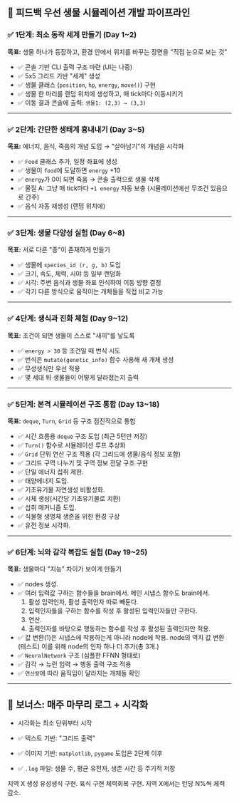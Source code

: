 ## 🔄 피드백 우선 생물 시뮬레이션 개발 파이프라인

### ✅ 1단계: 최소 동작 세계 만들기 (Day 1\~2)

**목표:** 생물 하나가 등장하고, 환경 안에서 위치를 바꾸는 장면을 "직접 눈으로 보는 것"

* ✅ 콘솔 기반 CLI 출력 구조 마련 (UI는 나중)
* ✅ 5x5 그리드 기반 "세계" 생성
* ✅ 생물 클래스 (`position`, `hp`, `energy`, `move()`) 구현
* ✅ 생물 한 마리를 랜덤 위치에 생성하고, 매 tick마다 이동시키기
* ✅ 이동 결과 콘솔에 출력: `생물1: (2,3) → (3,3)`

---

### ✅ 2단계: 간단한 생태계 흉내내기 (Day 3\~5)

**목표:** 에너지, 음식, 죽음의 개념 도입 → "살아남기"의 개념을 시각화

* ✅ `Food` 클래스 추가, 일정 좌표에 생성
* ✅ 생물이 `food`에 도달하면 `energy` +10
* ✅ `energy`가 0이 되면 죽음 → 콘솔 출력으로 생물 삭제
* ✅ 물질 A: 그냥 매 tick마다 `+1 energy` 자동 보충 (시뮬레이션에선 무조건 있음으로 간주)
* ✅ 음식 자동 재생성 (랜덤 위치에)

---

### ✅ 3단계: 생물 다양성 실험 (Day 6\~8)

**목표:** 서로 다른 "종"이 존재하게 만들기

* ✅ 생물에 `species_id (r, g, b)` 도입
* ✅ 크기, 속도, 체력, 시야 등 일부 랜덤화
* ✅ 시각: 주변 음식과 생물 좌표 인식하여 이동 방향 결정
* ✅ 각기 다른 방식으로 움직이는 개체들을 직접 비교 가능

---

### ✅ 4단계: 생식과 진화 체험 (Day 9\~12)

**목표:** 조건이 되면 생물이 스스로 "새끼"를 낳도록

* ✅ `energy > 30` 등 조건일 때 번식 시도
* ✅ 번식은 `mutate(genetic_info)` 함수 사용해 새 개체 생성
* ✅ 무성생식만 우선 적용
* ✅ 몇 세대 뒤 생물들이 어떻게 달라졌는지 출력

---

### ✅ 5단계: 본격 시뮬레이션 구조 통합 (Day 13\~18)

**목표:** `deque`, `Turn`, `Grid` 등 구조 점진적으로 통합

* ✅ 시간 흐름용 `deque` 구조 도입 (최근 5턴만 저장)
* ✅ `Turn()` 함수로 시뮬레이션 루프 추상화
* ✅ `Grid` 단위 연산 구조 적용 (각 그리드에 생물/음식 정보 포함)
* ✅ 그리드 구역 나누기 및 구역 정보 전달 구조 구현
* ✅ 단일 에너지 섭취 제한.
* ✅ 태양에너지 도입.
* ✅ 기초유기물 자연생성 비활성화.
* ✅ 시체 생성(시간당 기초유기물로 치환)
* ✅ 섭취 메커니즘 도입.
* ✅ 식물형 생명체 생존을 위한 환경 구상
* ✅ 유전 정보 시각화.
---

### ✅ 6단계: 뇌와 감각 복잡도 실험 (Day 19\~25)

**목표:** 생물마다 "지능" 차이가 보이게 만들기

* ✅ nodes 생성. 
* ✅ 여러 입력값 구하는 함수들을 brain에서. 메인 시냅스 함수도 brain에서. 
  1. 활성 입력인자, 활성 출력인자 따로 빼둔다.
  2. 입력인자들을 구하는 함수를 작성 후 활성된 입력인자들만 구한다.
  3. 연산.
  4. 출력인자를 바탕으로 행동하는 함수를 작성 후 활성된 출력인자만 적용.
* ✅ 값 변환(1)은 시냅스에 작용하는게 아니라 node에 작용. node의 역치 값 변환(테스트) 이를 위해 node의 인자 하나 더 추가(총 3개.)
* ✅ `NeuralNetwork` 구조 (심플한 FFNN 형태로)
* ✅ 감각 → 뉴런 입력 → 행동 출력 구조 적용
* ✅ `연산량`에 따라 움직임이 달라지는 개체들 확인

---

## 🎁 보너스: 매주 마무리 로그 + 시각화

* 시각화는 최소 단위부터 시작

* ✅ 텍스트 기반: "그리드 출력"
* ✅ 이미지 기반: `matplotlib`, `pygame` 도입은 2단계 이후
* ✅ `.log` 파일: 생물 수, 평균 유전자, 생존 시간 등 주기적 저장


지역 X 생성
유성생식 구현.
육식 구현
체력회복 구현.
지역 X에서는 턴당 N%씩 체력 감소.